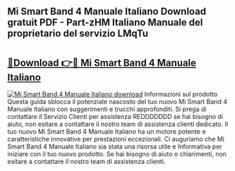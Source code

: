 ## Mi Smart Band 4 Manuale Italiano Download gratuit PDF - Part-zHM Italiano Manuale del proprietario del servizio LMqTu

# <h2><a href="http://df9oqo.blite.top/?on=Mi+Smart+Band+4+Manuale+Italiano">🔗Download 👉🔴 Mi Smart Band 4 Manuale Italiano</a></h2>

[![Mi Smart Band 4 Manuale Italiano download](https://i.imgur.com/lujVjoI.png)](http://df9oqo.blite.top/?on=Mi+Smart+Band+4+Manuale+Italiano)
Informazioni sul prodotto Questa guida sblocca il potenziale nascosto del tuo nuovo Mi Smart Band 4 Manuale Italiano con suggerimenti e trucchi approfonditi. Si prega di contattare il Servizio Clienti per assistenza REDDDDDDD se hai bisogno di aiuto, non esitare a contattare il nostro team di assistenza clienti dedicato. Il tuo nuovo Mi Smart Band 4 Manuale Italiano ha un motore potente e caratteristiche innovative per prestazioni eccezionali. Ci auguriamo che Mi Smart Band 4 Manuale Italiano sia stata una risorsa utile e Informativa per iniziare con il tuo nuovo prodotto. Se hai bisogno di aiuto o chiarimenti, non esitare a contattare il nostro team di assistenza clienti.
